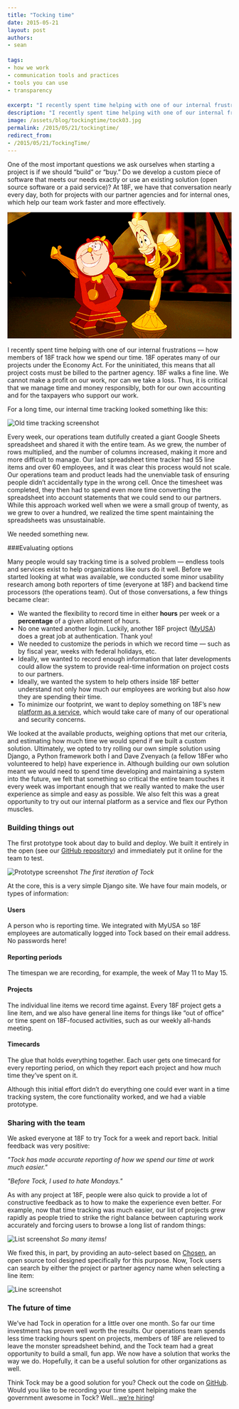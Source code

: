 ```yaml
---
title: "Tocking time"
date: 2015-05-21
layout: post
authors:
- sean

tags:
- how we work
- communication tools and practices
- tools you can use
- transparency

excerpt: "I recently spent time helping with one of our internal frustrations — how members of 18F track how we spend our time. Ultimately, we opted to try rolling our own simple solution using Django: Tock."
description: "I recently spent time helping with one of our internal frustrations — how members of 18F track how we spend our time. We opted roll out our own simple solution using Django, called Tock."
image: /assets/blog/tockingtime/tock03.jpg
permalink: /2015/05/21/tockingtime/
redirect_from:
- /2015/05/21/TockingTime/
---
```

One of the most important questions we ask ourselves when starting a
project is if we should “build” or “buy.” Do we develop a custom piece
of software that meets our needs exactly or use an existing solution
(open source software or a paid service)? At 18F, we have that
conversation nearly every day, both for projects with our partner
agencies and for internal ones, which help our team work faster and more
effectively.

<img class="align-center" src="/assets/blog/tockingtime/tock2.gif" width="800" alt="The clock and the candlestick from Beauty and the Beast celebrating.">

I recently spent time helping with one of our internal frustrations —
how members of 18F track how we spend our time. 18F operates many of our
projects under the Economy Act. For the uninitiated, this means that all
project costs must be billed to the partner agency. 18F walks a fine
line. We cannot make a profit on our work, nor can we take a loss.
Thus, it is critical that we manage time and money responsibly, both for
our own accounting and for the taxpayers who support our work.

For a long time, our internal time tracking looked something like this:

![Old time tracking screenshot]({{site.baseurl}}/assets/blog/tockingtime/tock02.jpg)

Every week, our operations team dutifully created a giant Google Sheets
spreadsheet and shared it with the entire team. As we grew, the number
of rows multiplied, and the number of columns increased, making it more
and more difficult to manage. Our last spreadsheet time tracker had 55
line items and over 60 employees, and it was clear this process would
not scale. Our operations team and product leads had the unenviable task
of ensuring people didn’t accidentally type in the wrong cell. Once the
timesheet was completed, they then had to spend even more time
converting the spreadsheet into account statements that we could send to
our partners. While this approach worked well when we were a small group
of twenty, as we grew to over a hundred, we realized the time spent
maintaining the spreadsheets was unsustainable.

We needed something new.

###Evaluating options

Many people would say tracking time is a solved problem — endless tools
and services exist to help organizations like ours do it well. Before we
started looking at what was available, we conducted some minor usability
research among both reporters of time (everyone at 18F) and backend time
processors (the operations team). Out of those conversations, a few
things became clear:

- We wanted the flexibility to record time in either **hours** per week or a **percentage** of a given allotment of hours.
- No one wanted another login. Luckily, another 18F project ([MyUSA](https://my.usa.gov/)) does a great job at authentication. Thank you!
- We needed to customize the periods in which we record time — such as by fiscal year, weeks with federal holidays, etc.
- Ideally, we wanted to record enough information that later developments could allow the system to provide real-time information on project costs to our partners.
- Ideally, we wanted the system to help others inside 18F better understand not only how much our employees are working but also *how* they are spending their time.
- To minimize our footprint, we want to deploy something on 18F’s new [platform as a service](https://18f.gsa.gov/2015/05/08/layering-innovation/), which would take care of many of our operational and security concerns.

We looked at the available products, weighing options that met our
criteria, and estimating how much time we would spend if we built a
custom solution. Ultimately, we opted to try rolling our own simple
solution using Django, a Python framework both I and Dave Zvenyach (a
fellow 18Fer who volunteered to help) have experience in. Although
building our own solution meant we would need to spend time developing
and maintaining a system into the future, we felt that something so
critical the entire team touches it every week was important enough that
we really wanted to make the user experience as simple and easy as
possible. We also felt this was a great opportunity to try out our
internal platform as a service and flex our Python muscles.

### Building things out

The first prototype took about day to build and deploy. We built it
entirely in the open (see our [GitHub repository](https://github.com/18f/tock)) and immediately put it online for the team to test.

![Prototype screenshot]({{site.baseurl}}/assets/blog/tockingtime/tock03.jpg)
*The first iteration of Tock*

At the core, this is a very simple Django site. We have four main
models, or types of information:

#### Users

A person who is reporting time. We integrated with MyUSA so 18F
employees are automatically logged into Tock based on their email
address. No passwords here!

#### Reporting periods

The timespan we are recording, for example, the week of May 11 to May
15.

#### Projects

The individual line items we record time against. Every 18F project gets
a line item, and we also have general line items for things like “out of
office” or time spent on 18F-focused activities, such as our weekly
all-hands meeting.

#### Timecards

The glue that holds everything together. Each user gets one timecard for
every reporting period, on which they report each project and how much
time they’ve spent on it.

Although this initial effort didn’t do everything one could ever want in
a time tracking system, the core functionality worked, and we had a
viable prototype.

### Sharing with the team

We asked everyone at 18F to try Tock for a week and report back. Initial
feedback was very positive:

*"Tock has made accurate reporting of how we spend our time at work much
easier."*

*"Before Tock, I used to hate Mondays."*

As with any project at 18F, people were also quick to provide a lot of
constructive feedback as to how to make the experience even better. For
example, now that time tracking was much easier, our list of projects
grew rapidly as people tried to strike the right balance between
capturing work accurately and forcing users to browse a long list of
random things:

![List screenshot]({{site.baseurl}}/assets/blog/tockingtime/tock00.jpg)
*So many items!*

We fixed this, in part, by providing an auto-select based on
[Chosen](http://harvesthq.github.io/chosen/), an open source tool
designed specifically for this purpose. Now, Tock users can search by
either the project or partner agency name when selecting a line item:

![Line screenshot]({{site.baseurl}}/assets/blog/tockingtime/tock01.jpg)

### The future of time

We’ve had Tock in operation for a little over one month. So far our time
investment has proven well worth the results. Our operations team spends
less time tracking hours spent on projects, members of 18F are relieved
to leave the monster spreadsheet behind, and the Tock team had a great
opportunity to build a small, fun app. We now have a solution that works
the way we do. Hopefully, it can be a useful solution for other
organizations as well.

Think Tock may be a good solution for you? Check out the code on
[GitHub](https://github.com/18F/tock). Would you like to be recording
your time spent helping make the government awesome in Tock?
Well...[we’re hiring](https://18f.gsa.gov/2015/02/25/We-Are-Hiring/)!
